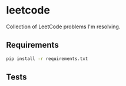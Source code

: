 # leetcode

Collection of LeetCode problems I'm resolving.

## Requirements

```bash
pip install -r requirements.txt
```

## Tests

```bash
```